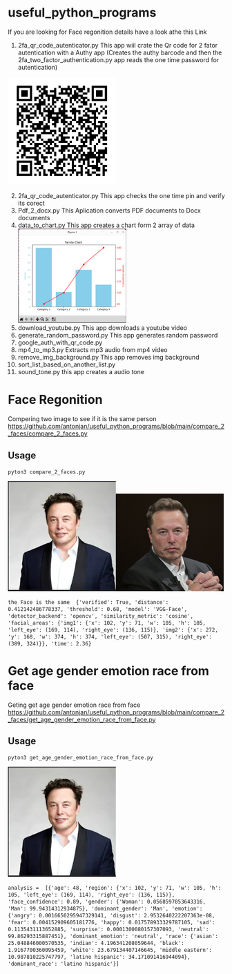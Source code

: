 # useful_python_programs
If you are looking for Face regonition details have a look athe this Link

1) 2fa_qr_code_autenticator.py This app wiil crate the Qr code for 2 fator autentication with a Authy app  (Creates the authy barcode and then the 2fa_two_factor_authentication.py app reads the one time password for autentication)
<img src="totp.png" width="250">

2) 2fa_qr_code_autenticator.py This app checks the one time pin and verify its corect
3) Pdf_2_docx.py This Aplication converts PDF documents to Docx documents
4) data_to_chart.py This app creates a chart form 2 array of data
   <img src="data_graph.png" width="250">
6) download_youtube.py This app downloads a youtube video
7) generate_random_password.py This app generates random password
8) google_auth_with_qr_code.py
9) mp4_to_mp3.py Extracts mp3 audio from mp4 video
10) remove_img_background.py This app removes img background
11) sort_list_based_on_another_list.py
12) sound_tone.py this app creates a audio tone

# Face Regonition
Compering two image to see if it is the same person https://github.com/antonjan/useful_python_programs/blob/main/compare_2_faces/compare_2_faces.py<br>
## Usage
    pyton3 compare_2_faces.py
 <img src="compare_2_faces/Elon_1.png" width="250"><img src="compare_2_faces/Elon_2.png" width="250"><br>
 



    the Face is the same  {'verified': True, 'distance': 0.412142486778337, 'threshold': 0.68, 'model': 'VGG-Face', 'detector_backend': 'opencv', 'similarity_metric': 'cosine', 'facial_areas': {'img1': {'x': 102, 'y': 71, 'w': 105, 'h': 105, 'left_eye': (169, 114), 'right_eye': (136, 115)}, 'img2': {'x': 272, 'y': 168, 'w': 374, 'h': 374, 'left_eye': (507, 315), 'right_eye': (389, 324)}}, 'time': 2.36}

# Get age gender emotion race from face
Geting get age gender emotion race from face https://github.com/antonjan/useful_python_programs/blob/main/compare_2_faces/get_age_gender_emotion_race_from_face.py<br>
## Usage
    pyton3 get_age_gender_emotion_race_from_face.py
<img src="compare_2_faces/Elon_1.png" width="250"><br>

    analysis =  [{'age': 48, 'region': {'x': 102, 'y': 71, 'w': 105, 'h': 105, 'left_eye': (169, 114), 'right_eye': (136, 115)}, 'face_confidence': 0.89, 'gender': {'Woman': 0.0568597053643316, 'Man': 99.94314312934875}, 'dominant_gender': 'Man', 'emotion': {'angry': 0.0016650295947329141, 'disgust': 2.9532640222207363e-08, 'fear': 0.004152909605181776, 'happy': 0.017578933329787105, 'sad': 0.1135431113652885, 'surprise': 0.0001300080157307093, 'neutral': 99.86293315887451}, 'dominant_emotion': 'neutral', 'race': {'asian': 25.048846000570535, 'indian': 4.196341208059644, 'black': 1.9167700360095459, 'white': 23.679134407146645, 'middle eastern': 10.987810225747797, 'latino hispanic': 34.171091416944094}, 'dominant_race': 'latino hispanic'}]
